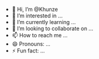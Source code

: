 - 👋 Hi, I’m @Khunze
- 👀 I’m interested in ...
- 🌱 I’m currently learning ...
- 💞️ I’m looking to collaborate on ...
- 📫 How to reach me ...
- 😄 Pronouns: ...
- ⚡ Fun fact: ...

<!---
Khunze/Khunze is a ✨ special ✨ repository because its `README.md` (this file) appears on your GitHub profile.
You can click the Preview link to take a look at your changes.
--->
